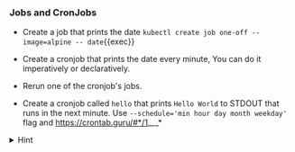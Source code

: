 
### Jobs and CronJobs

* Create a job that prints the date `kubectl create job one-off --image=alpine -- date`{{exec}}

* Create a cronjob that prints the date every minute, You can do it imperatively or declaratively.

* Rerun one of the cronjob's jobs. 

* Create a cronjob called `hello` that prints `Hello World` to STDOUT that runs in the next minute. Use `--schedule='min hour day month weekday'` flag and https://crontab.guru/#*/1_*_*_*

<details>
<summary>Hint</summary>
Create cronjob imperatively: <code>kubectl create cronjob cronjob-example --schedule='*/1 * * * *' --image=alpine -- date</code> or declaratively: <code>kubectl apply -f cronjob.yaml</code>
<br>

Rerun one of the cronjob's jobs: <code>kubectl create job test --from=cronjob/cronjob-example</code>
<br>

Rerun one of the cronjob's jobs: <code>kubectl create cronjob hello --schedule='01 21 * * *' --image=alpine -- /bin/sh -c "echo Hello World" </code>
<br>

</details>